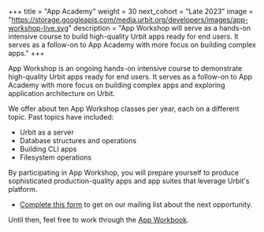 +++
title = "App Academy"
weight = 30
next_cohort = "Late 2023"
image = "https://storage.googleapis.com/media.urbit.org/developers/images/app-workshop-live.svg"
description = "App Workshop will serve as a hands-on intensive course to build high-quality Urbit apps ready for end users. It serves as a follow-on to App Academy with more focus on building complex apps."
+++

App Workshop is an ongoing hands-on intensive course to demonstrate
high-quality Urbit apps ready for end users.  It serves as a follow-on
to App Academy with more focus on building complex apps and exploring
application architecture on Urbit.

We offer about ten App Workshop classes per year, each on a different
topic.  Past topics have included:

- Urbit as a server
- Database structures and operations
- Building CLI apps
- Filesystem operations

By participating in App Workshop, you will prepare yourself to
produce sophisticated production-quality apps and app suites that
leverage Urbit's platform.

- [Complete this form](https://forms.gle/tP7yJoa4JP1G4Jv19) to get on our
  mailing list about the next opportunity.

Until then, feel free to work through the [App
Workbook](/guides/additional/app-workbook).
